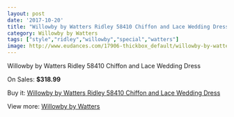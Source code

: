 ```yaml
---
layout: post
date: '2017-10-20'
title: "Willowby by Watters Ridley 58410 Chiffon and Lace Wedding Dress"
category: Willowby by Watters
tags: ["style","ridley","willowby","special","watters"]
image: http://www.eudances.com/17906-thickbox_default/willowby-by-watters-ridley-58410-chiffon-and-lace-wedding-dress.jpg
---
```

Willowby by Watters Ridley 58410 Chiffon and Lace Wedding Dress

On Sales: **$318.99**
<a href="https://www.eudances.com/en/willowby-by-watters/5202-willowby-by-watters-ridley-58410-chiffon-and-lace-wedding-dress.html"><amp-img layout="responsive" width="600" height="600" src="//www.eudances.com/17906-thickbox_default/willowby-by-watters-ridley-58410-chiffon-and-lace-wedding-dress.jpg" alt="Willowby by Watters Ridley 58410 Chiffon and Lace Wedding Dress 0" /></a>
<a href="https://www.eudances.com/en/willowby-by-watters/5202-willowby-by-watters-ridley-58410-chiffon-and-lace-wedding-dress.html"><amp-img layout="responsive" width="600" height="600" src="//www.eudances.com/17908-thickbox_default/willowby-by-watters-ridley-58410-chiffon-and-lace-wedding-dress.jpg" alt="Willowby by Watters Ridley 58410 Chiffon and Lace Wedding Dress 1" /></a>
<a href="https://www.eudances.com/en/willowby-by-watters/5202-willowby-by-watters-ridley-58410-chiffon-and-lace-wedding-dress.html"><amp-img layout="responsive" width="600" height="600" src="//www.eudances.com/17907-thickbox_default/willowby-by-watters-ridley-58410-chiffon-and-lace-wedding-dress.jpg" alt="Willowby by Watters Ridley 58410 Chiffon and Lace Wedding Dress 2" /></a>

Buy it: [Willowby by Watters Ridley 58410 Chiffon and Lace Wedding Dress](https://www.eudances.com/en/willowby-by-watters/5202-willowby-by-watters-ridley-58410-chiffon-and-lace-wedding-dress.html "Willowby by Watters Ridley 58410 Chiffon and Lace Wedding Dress")

View more: [Willowby by Watters](https://www.eudances.com/en/48-willowby-by-watters "Willowby by Watters")